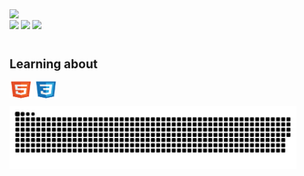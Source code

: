  <div>
  <a href="https://github.com/keepozin">
  <img height="180em" src="https://github-readme-stats.vercel.app/api?username=keepozin&show_icons=true&theme=dracula&include_all_commits=true&count_private=true"/>
</div>
  
  
  <div> 
  <a href="https://instagram.com/vitogoddard" target="_blank"><img src="https://img.shields.io/badge/-Instagram-%23E4405F?style=for-the-badge&logo=instagram&logoColor=white" target="_blank"></a>
  <a href = "mailto:victorg17@live.com"><img src="https://img.shields.io/badge/Outlook-0078D4?style=for-the-badge&logo=microsoft-outlook&logoColor=white" target="_blank"></a>
  <a href="https://www.linkedin.com/in/victor-goddard-009945208/" target="_blank"><img src="https://img.shields.io/badge/-LinkedIn-%230077B5?style=for-the-badge&logo=linkedin&logoColor=white" target="_blank"></a>
  </div>
 
  <div style="display: inline_block"><br>
    <h2><strong>Learning about</strong></h2>
  <img align="center" height="30" width="40" src="https://raw.githubusercontent.com/devicons/devicon/master/icons/html5/html5-original.svg">
  <img align="center" height="30" width="40" src="https://raw.githubusercontent.com/devicons/devicon/master/icons/css3/css3-original.svg">
  </div>

 
  ![Snake animation](https://github.com/keepozin/keepozin/blob/output/github-contribution-grid-snake.svg)
 
